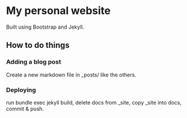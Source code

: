 # My personal website

Built using Bootstrap and Jekyll.

## How to do things

### Adding a blog post
Create a new markdown file in _posts/ like the others.

### Deploying
run bundle exec jekyll build, delete docs from _site, copy _site into docs, commit & push.

